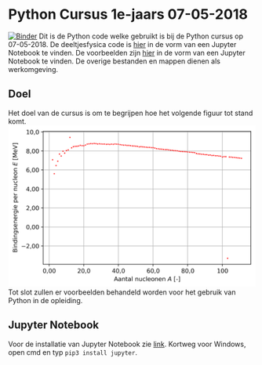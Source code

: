 # Python Cursus 1e-jaars 07-05-2018
[![Binder](https://mybinder.org/badge.svg)](https://mybinder.org/v2/gh/Studievereniging-Angstrom/Python-Cursus-1e-jaars-07-05-2018/master?filepath=https%3A%2F%2Fgithub.com%2FStudievereniging-Angstrom%2FPython-Cursus-1e-jaars-07-05-2018%2Fblob%2Fmaster%2FDeeltjesfysica.ipynb)
Dit is de Python code welke gebruikt is bij de Python cursus op 07-05-2018.
De deeltjesfysica code is [hier](deeltjesfysica/deeltjesfysica.ipynb) in de vorm van een Jupyter Notebook te vinden. De voorbeelden zijn [hier](voorbeelden/voorbeelden.ipynb) in de vorm van een Jupyter Notebook te vinden.
De overige bestanden en mappen dienen als werkomgeving.

## Doel
Het doel van de cursus is om te begrijpen hoe het volgende figuur tot stand komt.
![alt text](deeltjesfysica/figuren/bindingsenergie_per_nucleon.png)
Tot slot zullen er voorbeelden behandeld worden voor het gebruik van Python in de opleiding.

## Jupyter Notebook
Voor de installatie van Jupyter Notebook zie [link](http://jupyter.readthedocs.io/en/latest/install.html). 
Kortweg voor Windows, open cmd en typ ```pip3 install jupyter```.